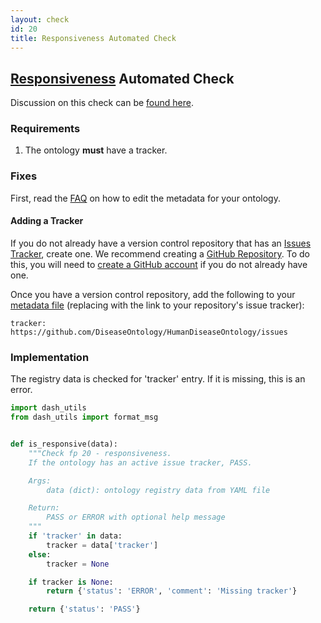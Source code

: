 ```yaml
---
layout: check
id: 20
title: Responsiveness Automated Check
---
```


## [Responsiveness](http://obofoundry.org/principles/fp-020-responsiveness.html) Automated Check

Discussion on this check can be [found here](https://github.com/OBOFoundry/OBOFoundry.github.io/issues/959).

### Requirements

1. The ontology **must** have a tracker.

### Fixes

First, read the [FAQ](http://obofoundry.github.io/faq/how-do-i-edit-metadata.html) on how to edit the metadata for your ontology.

#### Adding a Tracker

If you do not already have a version control repository that has an [Issues Tracker](https://help.github.com/en/github/managing-your-work-on-github/about-issues), create one. We recommend creating a [GitHub Repository](https://help.github.com/en/github/getting-started-with-github/create-a-repo). To do this, you will need to [create a GitHub account](https://github.com/join) if you do not already have one.

Once you have a version control repository, add the following to your [metadata file](https://github.com/OBOFoundry/OBOFoundry.github.io/tree/master/ontology) (replacing with the link to your repository's issue tracker):

```
tracker: https://github.com/DiseaseOntology/HumanDiseaseOntology/issues
```

### Implementation

The registry data is checked for 'tracker' entry. If it is missing, this is an error.

```python
import dash_utils
from dash_utils import format_msg


def is_responsive(data):
    """Check fp 20 - responsiveness.
    If the ontology has an active issue tracker, PASS.

    Args:
        data (dict): ontology registry data from YAML file

    Return:
        PASS or ERROR with optional help message
    """
    if 'tracker' in data:
        tracker = data['tracker']
    else:
        tracker = None

    if tracker is None:
        return {'status': 'ERROR', 'comment': 'Missing tracker'}

    return {'status': 'PASS'}
```
